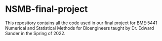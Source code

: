 # NSMB-final-project
This repository contains all the code used in our final project for BME:5441 Numerical and Statistical Methods for Bioengineers taught by Dr. Edward Sander in the Spring of 2022.
